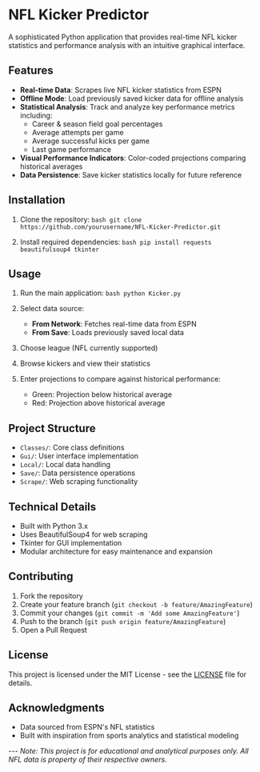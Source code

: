 # NFL Kicker Predictor

A sophisticated Python application that provides real-time NFL kicker statistics and performance analysis with an intuitive graphical interface.

## Features

- **Real-time Data**: Scrapes live NFL kicker statistics from ESPN
- **Offline Mode**: Load previously saved kicker data for offline analysis
- **Statistical Analysis**: Track and analyze key performance metrics including:
  - Career & season field goal percentages
  - Average attempts per game
  - Average successful kicks per game
  - Last game performance
- **Visual Performance Indicators**: Color-coded projections comparing historical averages
- **Data Persistence**: Save kicker statistics locally for future reference

## Installation

1. Clone the repository: ```bash git clone https://github.com/yourusername/NFL-Kicker-Predictor.git ```

2. Install required dependencies: ```bash pip install requests beautifulsoup4 tkinter ```

## Usage

1. Run the main application: ```bash python Kicker.py ```

2. Select data source:
   - **From Network**: Fetches real-time data from ESPN
   - **From Save**: Loads previously saved local data

4. Choose league (NFL currently supported)

5. Browse kickers and view their statistics

6. Enter projections to compare against historical performance:
   - Green: Projection below historical average
   - Red: Projection above historical average

## Project Structure

- `Classes/`: Core class definitions
- `Gui/`: User interface implementation
- `Local/`: Local data handling
- `Save/`: Data persistence operations
- `Scrape/`: Web scraping functionality

## Technical Details

- Built with Python 3.x
- Uses BeautifulSoup4 for web scraping
- Tkinter for GUI implementation
- Modular architecture for easy maintenance and expansion

## Contributing

1. Fork the repository
2. Create your feature branch (`git checkout -b feature/AmazingFeature`)
3. Commit your changes (`git commit -m 'Add some AmazingFeature'`)
4. Push to the branch (`git push origin feature/AmazingFeature`)
5. Open a Pull Request

## License

This project is licensed under the MIT License - see the [LICENSE](LICENSE) file for details.

## Acknowledgments

- Data sourced from ESPN's NFL statistics
- Built with inspiration from sports analytics and statistical modeling

--- *Note: This project is for educational and analytical purposes only. All NFL data is property of their respective owners.*
